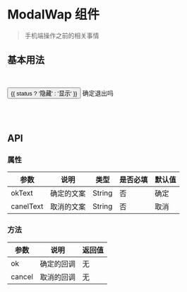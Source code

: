 # ModalWap 组件
> 手机端操作之前的相关事情

## 基本用法

<!-- [浏览器手机模式在线预览](https://output.jsbin.com/tisusuk) -->

<br>

<p>
  <button @click="status = true">{{ status ? '隐藏' : '显示' }}</button>
  <w-modal-wap v-if="status" @cancel="status = false" @ok="status = false">确定退出吗</w-modal-wap>
</p>
<br>
<br>

## API

### 属性

|参数|说明|类型|是否必填|默认值|
|---|----|---|-------|-----|
|okText|确定的文案|String|否|确定|
|canelText|取消的文案|String|否|取消|

### 方法

|参数|说明|返回值|
|---|----|---|
|ok|确定的回调|无|
|cancel|取消的回调|无|

<script>
import WModalWap from './ModalWap';

export default {
  data() {
    return {
      status: false,
    };
  },
  components: {
    WModalWap,
  },
};
</script>
